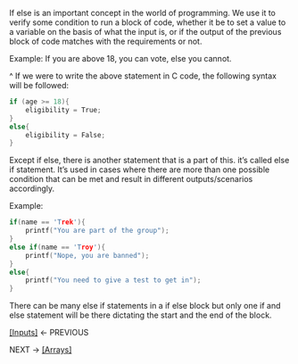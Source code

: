 If else is an important concept in the world of programming. We use it to verify some condition to run a block of code, whether it be to set a value to a variable on the basis of what the input is, or if the output of the previous block of code matches with the requirements or not. 

Example: 
If you are above 18, you can vote, else you cannot. 

^ If we were to write the above statement in C code, the following syntax will be followed: 

```C
if (age >= 18){
	eligibility = True;
}
else{
	eligibility = False;
}

```

Except if else, there is another statement that is a part of this. 
it’s called else if statement. It’s used in cases where there are more than one possible condition that can be met and result in different outputs/scenarios accordingly. 

Example: 
```C
if(name == 'Trek'){
	printf("You are part of the group");
}
else if(name == 'Troy'){
	printf("Nope, you are banned");
}
else{
	printf("You need to give a test to get in");
}
```
There can be many else if statements in a if else block but only one if and else statement will be there dictating the start and the end of the block. 

[[Inputs]](https://github.com/VoIDWALkER7/Neural-Networks-In-C-Notes/blob/main/C%20Concepts/Inputs.md) ← PREVIOUS

NEXT → [[Arrays]](https://github.com/VoIDWALkER7/Neural-Networks-In-C-Notes/blob/main/C%20Concepts/Arrays.md)
